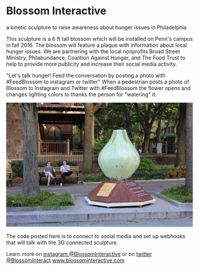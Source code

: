 # Blossom Interactive
a kinetic sculpture to raise awareness about hunger issues in Philadelphia

This sculpture is a 6 ft tall blossom which will be installed on Penn's campus in fall 2016. 
The blossom will feature a plaque with information about local hunger issues.
We are partnering with the local nonprofits Broad Street Ministry, Philabundance, Coalition Against Hunger, 
and The Food Trust to help to provide more publicity and increase their social media activity. 

"Let's talk hunger! Feed the conversation by posting a photo with #FeedBlossom to instagram or twitter"
When a pedestrian posts a photo of Blossom to Instagram and Twitter with #FeedBlossom the flower opens and changes
lighting colors to thanks the person for "watering" it. 

![](https://github.com/sjono/blossom/raw/master/img/1214_blossom_installed.png)

The code posted here is to connect to social media and set up webhooks that will talk with the 3G connected sculpture.

Learn more on <a href="https://www.instagram.com/blossominteractive/">instagram @BlossomInteractive</a> or on <a href="https://twitter.com/blossominteract">twitter @BlossomInteract</a>
www.blossominteractive.com

